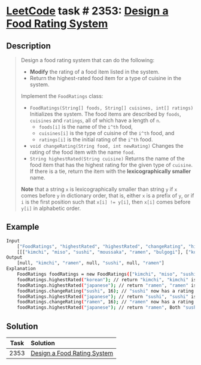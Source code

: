 # [LeetCode][leetcode] task # 2353: [Design a Food Rating System][task]

Description
-----------

> Design a food rating system that can do the following:
> * **Modify** the rating of a food item listed in the system.
> * Return the highest-rated food item for a type of cuisine in the system.
>
> Implement the `FoodRatings` class:
> * `FoodRatings(String[] foods, String[] cuisines, int[] ratings)` Initializes the system.
> The food items are described by `foods`, `cuisines` and `ratings`, all of which have a length of `n`.
>   * `foods[i]` is the name of the `i^th` food,
>   * `cuisines[i]` is the type of cuisine of the `i^th` food, and
>   * `ratings[i]` is the initial rating of the `i^th` food.
> * `void changeRating(String food, int newRating)` Changes the rating of the food item with the name `food`.
> * `String highestRated(String cuisine)` Returns the name of the food item that has the highest rating
> for the given type of `cuisine`. If there is a tie, return the item with the **lexicographically smaller** name.
>
> **Note** that a string `x` is lexicographically smaller than string `y`
> if `x` comes before `y` in dictionary order, that is, either `x` is a prefix of `y`,
> or if `i` is the first position such that `x[i] != y[i]`, then `x[i]` comes before `y[i]` in alphabetic order.

Example
-------

```sh
Input
    ["FoodRatings", "highestRated", "highestRated", "changeRating", "highestRated", "changeRating", "highestRated"]
    [[["kimchi", "miso", "sushi", "moussaka", "ramen", "bulgogi"], ["korean", "japanese", "japanese", "greek", "japanese", "korean"], [9, 12, 8, 15, 14, 7]], ["korean"], ["japanese"], ["sushi", 16], ["japanese"], ["ramen", 16], ["japanese"]]
Output
    [null, "kimchi", "ramen", null, "sushi", null, "ramen"]
Explanation
    FoodRatings foodRatings = new FoodRatings(["kimchi", "miso", "sushi", "moussaka", "ramen", "bulgogi"], ["korean", "japanese", "japanese", "greek", "japanese", "korean"], [9, 12, 8, 15, 14, 7]);
    foodRatings.highestRated("korean"); // return "kimchi", "kimchi" is the highest rated korean food with a rating of 9.
    foodRatings.highestRated("japanese"); // return "ramen", "ramen" is the highest rated japanese food with a rating of 14.
    foodRatings.changeRating("sushi", 16); // "sushi" now has a rating of 16.
    foodRatings.highestRated("japanese"); // return "sushi", "sushi" is the highest rated japanese food with a rating of 16.
    foodRatings.changeRating("ramen", 16); // "ramen" now has a rating of 16.
    foodRatings.highestRated("japanese"); // return "ramen", Both "sushi" and "ramen" have a rating of 16. However, "ramen" is lexicographically smaller than "sushi".
```

Solution
--------

| Task | Solution                                |
|:----:|:----------------------------------------|
| 2353 | [Design a Food Rating System][solution] |


[leetcode]: <http://leetcode.com/>
[task]: <https://leetcode.com/problems/design-a-food-rating-system/>
[solution]: <https://github.com/wellaxis/praxis-leetcode/blob/main/src/main/java/com/witalis/praxis/leetcode/task/h24/p2353/option/Practice.java>
